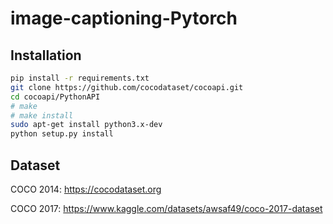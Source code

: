 # image-captioning-Pytorch
## Installation
```bash
pip install -r requirements.txt
git clone https://github.com/cocodataset/cocoapi.git
cd cocoapi/PythonAPI
# make
# make install
sudo apt-get install python3.x-dev
python setup.py install
```
## Dataset
COCO 2014: https://cocodataset.org

COCO 2017: https://www.kaggle.com/datasets/awsaf49/coco-2017-dataset
